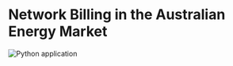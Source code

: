 # Network Billing in the Australian Energy Market
![Python application](https://github.com/eigenmo-de/network-py/workflows/Python%20application/badge.svg)
